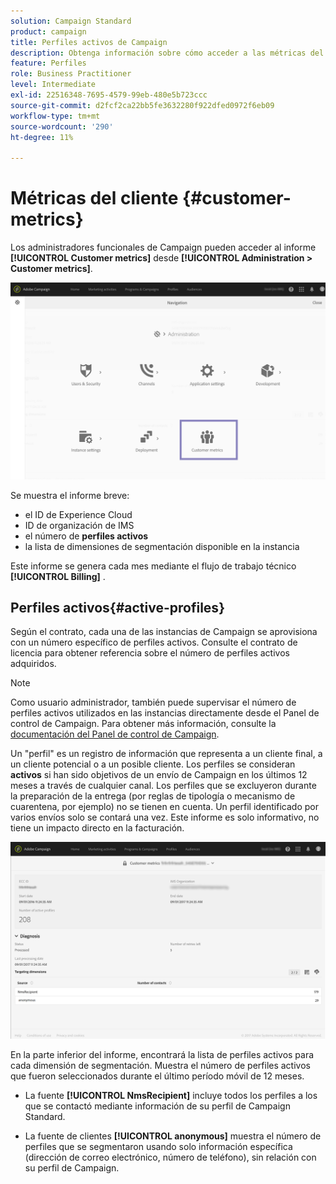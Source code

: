 ```yaml
---
solution: Campaign Standard
product: campaign
title: Perfiles activos de Campaign
description: Obtenga información sobre cómo acceder a las métricas del cliente y a los perfiles activos
feature: Perfiles
role: Business Practitioner
level: Intermediate
exl-id: 22516348-7695-4579-99eb-480e5b723ccc
source-git-commit: d2fcf2ca22bb5fe3632280f922dfed0972f6eb09
workflow-type: tm+mt
source-wordcount: '290'
ht-degree: 11%

---
```


# Métricas del cliente {#customer-metrics}

Los administradores funcionales de Campaign pueden acceder al informe **[!UICONTROL Customer metrics]** desde **[!UICONTROL Administration > Customer metrics]**.

![](assets/audience_active_profiles1.png)

Se muestra el informe breve:

* el ID de Experience Cloud
* ID de organización de IMS
* el número de **perfiles activos**
* la lista de dimensiones de segmentación disponible en la instancia

Este informe se genera cada mes mediante el flujo de trabajo técnico **[!UICONTROL Billing]** .

## Perfiles activos{#active-profiles}

Según el contrato, cada una de las instancias de Campaign se aprovisiona con un número específico de perfiles activos. Consulte el contrato de licencia para obtener referencia sobre el número de perfiles activos adquiridos.

>[!NOTE]
>
>Como usuario administrador, también puede supervisar el número de perfiles activos utilizados en las instancias directamente desde el Panel de control de Campaign. Para obtener más información, consulte la [documentación del Panel de control de Campaign](https://experienceleague.adobe.com/docs/control-panel/using/performance-monitoring/active-profiles-monitoring.html?lang=es#performance-monitoring).


Un &quot;perfil&quot; es un registro de información que representa a un cliente final, a un cliente potencial o a un posible cliente. Los perfiles se consideran **activos** si han sido objetivos de un envío de Campaign en los últimos 12 meses a través de cualquier canal. Los perfiles que se excluyeron durante la preparación de la entrega (por reglas de tipología o mecanismo de cuarentena, por ejemplo) no se tienen en cuenta. Un perfil identificado por varios envíos solo se contará una vez. Este informe es solo informativo, no tiene un impacto directo en la facturación.

![](assets/audience_active_profiles2.png)

En la parte inferior del informe, encontrará la lista de perfiles activos para cada dimensión de segmentación. Muestra el número de perfiles activos que fueron seleccionados durante el último período móvil de 12 meses.

* La fuente **[!UICONTROL NmsRecipient]** incluye todos los perfiles a los que se contactó mediante información de su perfil de Campaign Standard.

* La fuente de clientes **[!UICONTROL anonymous]** muestra el número de perfiles que se segmentaron usando solo información específica (dirección de correo electrónico, número de teléfono), sin relación con su perfil de Campaign.
